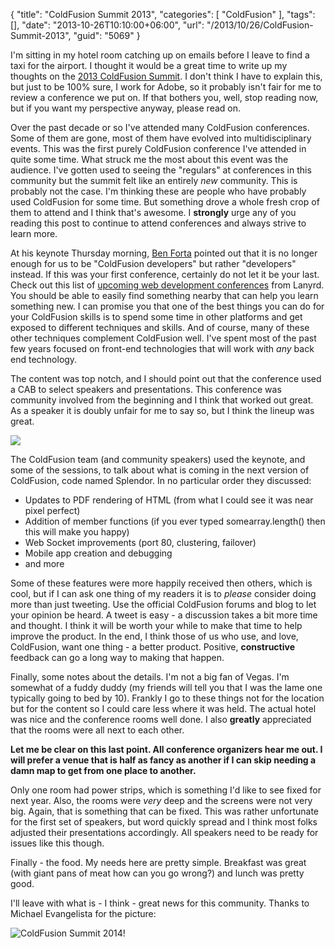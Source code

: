 {
	"title": "ColdFusion Summit 2013",
	"categories": [
		"ColdFusion"
	],
	"tags": [],
	"date": "2013-10-26T10:10:00+06:00",
	"url": "/2013/10/26/ColdFusion-Summit-2013",
	"guid": "5069"
}

<p>
I'm sitting in my hotel room catching up on emails before I leave to find a taxi for the airport. I thought it would be a great time to write up my thoughts on the <a href="http://cfsummit.adobeevents.com/">2013 ColdFusion Summit</a>. I don't think I have to explain this, but just to be 100% sure, I work for Adobe, so it probably isn't fair for me to review a conference we put on. If that bothers you, well, stop reading now, but if you want my perspective anyway, please read on.
</p>
<!--more-->
<p>
Over the past decade or so I've attended many ColdFusion conferences. Some of them are gone, most of them have evolved into multidisciplinary events. This was the first purely ColdFusion conference I've attended in quite some time. What struck me the most about this event was the audience. I've gotten used to seeing the "regulars" at conferences in this community but the summit felt like an entirely <i>new</i> community. This is probably not the case. I'm thinking these are people who have probably used ColdFusion for some time. But something drove a whole fresh crop of them to attend and I think that's awesome. I <strong>strongly</strong> urge any of you reading this post to continue to attend conferences and always strive to learn more. 
</p>

<p>
At his keynote Thursday morning, <a href="http://www.forta.com">Ben Forta</a> pointed out that it is no longer enough for us to be "ColdFusion developers" but rather "developers" instead. If this was your first conference, certainly do not let it be your last. Check out this list of <a href="http://lanyrd.com/topics/web-development/in/usa/">upcoming web development conferences</a> from Lanyrd. You should be able to easily find something nearby that can help you learn something new. I can promise you that one of the best things you can do for your ColdFusion skills is to spend some time in other platforms and get exposed to different techniques and skills. And of course, many of these other techniques complement ColdFusion well. I've spent most of the past few years focused on front-end technologies that will work with <i>any</i> back end technology.
</p>

<p>
The content was top notch, and I should point out that the conference used a CAB to select speakers and presentations. This conference was community involved from the beginning and I think that worked out great. As a speaker it is doubly unfair for me to say so, but I think the lineup was great.
</p>

<p>
<img src="http://static.raymondcamden.com/images/speakers.jpg" />
</p>

<p>
The ColdFusion team (and community speakers) used the keynote, and some of the sessions, to talk about what is coming in the next version of ColdFusion, code named Splendor. In no particular order they discussed:
</p>

<ul>
<li>Updates to PDF rendering of HTML (from what I could see it was near pixel perfect)
<li>Addition of member functions (if you ever typed somearray.length() then this will make you happy)
<li>Web Socket improvements (port 80, clustering, failover)
<li>Mobile app creation and debugging
<li>and more
</ul>

<p>
Some of these features were more happily received then others, which is cool, but if I can ask one thing of my readers it is to <i>please</i> consider doing more than just tweeting. Use the official ColdFusion forums and blog to let your opinion be heard. A tweet is easy - a discussion takes a bit more time and thought. I think it will be worth your while to make that time to help improve the product. In the end, I think those of us who use, and love, ColdFusion, want one thing - a better product. Positive, <strong>constructive</strong> feedback can go a long way to making that happen. 
</p>

<p>
Finally, some notes about the details. I'm not a big fan of Vegas. I'm somewhat of a fuddy duddy (my friends will tell you that I was the lame one typically going to bed by 10). Frankly I go to these things not for the location but for the content so I could care less where it was held. The actual hotel was nice and the conference rooms well done. I also <strong>greatly</strong> appreciated that the rooms were all next to each other.
</p>

<p>
<strong>Let me be clear on this last point. All conference organizers hear me out. I will prefer a venue that is half as fancy as another if I can skip needing a damn map to get from one place to another.</strong>
</p>

<p>
Only one room had power strips, which is something I'd like to see fixed for next year. Also, the rooms were <i>very</i> deep and the screens were not very big. Again, that is something that can be fixed. This was rather unfortunate for the first set of speakers, but word quickly spread and I think most folks adjusted their presentations accordingly. All speakers need to be ready for issues like this though.
</p>

<p>
Finally - the food. My needs here are pretty simple. Breakfast was great (with giant pans of meat how can you go wrong?) and lunch was pretty good. 
</p>

<p>
I'll leave with what is - I think - great news for this community. Thanks to Michael Evangelista for the picture:
</p>

<p>
<img src="http://static.raymondcamden.com/images/cfs.jpg" title="ColdFusion Summit 2014!" />
</p>